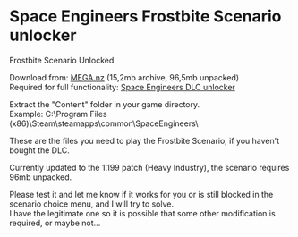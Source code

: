 # Space Engineers Frostbite Scenario unlocker
Frostbite Scenario Unlocked

Download from: [MEGA.nz](https://mega.nz/file/3YpzVAgS#mdrQ2Y8Hrh24-sT_ytH38km8kekBj7PByU36CZKIrSw) (15,2mb archive, 96,5mb unpacked)  
Required for full functionality: [Space Engineers DLC unlocker](https://github.com/Lamer87/Space_Engineers_DLC_unlocker)  

Extract the "Content" folder in your game directory.  
Example: C:\Program Files (x86)\Steam\steamapps\common\SpaceEngineers\

These are the files you need to play the Frostbite Scenario, if you haven't bought the DLC.  

Currently updated to the 1.199 patch (Heavy Industry), the scenario requires 96mb unpacked.

Please test it and let me know if it works for you or is still blocked in the scenario choice menu, and I will try to solve.  
I have the legitimate one so it is possible that some other modification is required, or maybe not...

